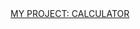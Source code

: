 <html lang="en" dir="ltr">
  <head>
    <meta charset="utf-8">
  </head>
  <body>      
   <a href="Calculator.html">MY PROJECT: CALCULATOR</a>
   </body>
</html>
